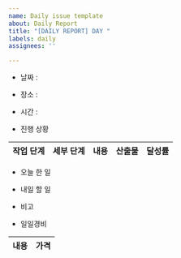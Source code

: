 ```yaml
---
name: Daily issue template
about: Daily Report
title: "[DAILY REPORT] DAY "
labels: daily
assignees: ''

---
```


* 날짜 :
* 장소 :
* 시간 :

* 진행 상황

| 작업 단계 | 세부 단계 | 내용 | 산출물 | 달성률 |
| ------------ | ---------------- | ------------------ | ---------------- | ------------ |

* 오늘 한 일

* 내일 할 일

* 비고

* 일일경비

| 내용 | 가격 |
| ---------- | ------ |

